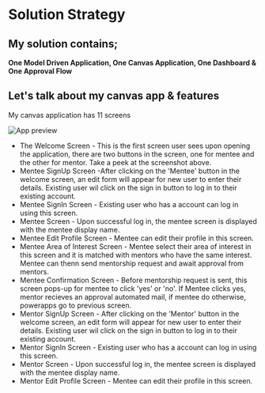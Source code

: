 # Solution Strategy
## My solution contains;
 **One Model Driven Application,
 One Canvas Application,
 One Dashboard &
 One Approval Flow**
 
 ## Let's talk about my canvas app & features
 My canvas application has 11 screens
 
![App preview](https://user-images.githubusercontent.com/96332895/228680379-b3463ab7-e338-4662-a979-15242ac9e537.jpg)

* The Welcome Screen - This is the first screen user sees upon opening the application, there are two buttons in the screen, one for mentee and the other for mentor. Take a peek at the screenshot above.
* Mentee SignUp Screen -After clicking on the 'Mentee' button in the welcome screen, an edit form will appear for new user to enter their details. Existing user wil click on the sign in button to log in to their existing account.
* Mentee SignIn Screen - Existing user who has a account can log in using this screen.
* Mentee Screen - Upon successful log in, the mentee screen is displayed with the mentee display name.
* Mentee Edit Profile Screen - Mentee can edit their profile in this screen.
* Mentee Area of Interest Screen - Mentee select their area of interest in this screen and it is matched with mentors who have the same interest. Mentee can thenn send mentorship request and await approval from mentors.
* Mentee Confirmation Screen - Before mentorship request is sent, this screen pops-up for mentee to click 'yes' or 'no'. If Mentee clicks yes, mentor recieves an approval automated mail, if mentee do otherwise, powerapps go to previous screen.
* Mentor SignUp Screen - After clicking on the 'Mentor' button in the welcome screen, an edit form will appear for new user to enter their details. Existing user wil click on the sign in button to log in to their existing account.
* Mentor SignIn Screen - Existing user who has a account can log in using this screen.
* Mentor Screen - Upon successful log in, the mentee screen is displayed with the mentee display name.
* Mentor Edit Profile Screen - Mentee can edit their profile in this screen.
